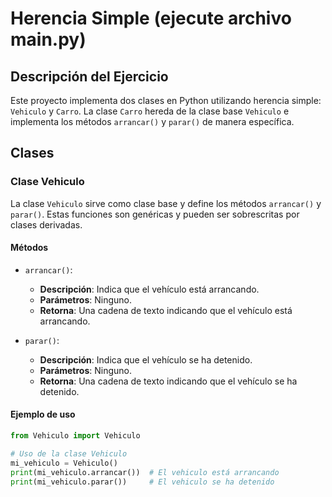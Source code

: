 # Herencia Simple (ejecute archivo main.py)

## Descripción del Ejercicio

Este proyecto implementa dos clases en Python utilizando herencia simple: `Vehiculo` y `Carro`. La clase `Carro` hereda de la clase base `Vehiculo` e implementa los métodos `arrancar()` y `parar()` de manera específica.

## Clases

### Clase Vehiculo

La clase `Vehiculo` sirve como clase base y define los métodos `arrancar()` y `parar()`. Estas funciones son genéricas y pueden ser sobrescritas por clases derivadas.

#### Métodos

- `arrancar()`: 
  - **Descripción**: Indica que el vehículo está arrancando.
  - **Parámetros**: Ninguno.
  - **Retorna**: Una cadena de texto indicando que el vehículo está arrancando.

- `parar()`:
  - **Descripción**: Indica que el vehículo se ha detenido.
  - **Parámetros**: Ninguno.
  - **Retorna**: Una cadena de texto indicando que el vehículo se ha detenido.

#### Ejemplo de uso

```python
from Vehiculo import Vehiculo

# Uso de la clase Vehiculo
mi_vehiculo = Vehiculo()
print(mi_vehiculo.arrancar())  # El vehiculo está arrancando
print(mi_vehiculo.parar())     # El vehiculo se ha detenido
